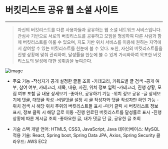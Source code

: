 # 버킷리스트 공유 웹 소셜 사이트
--------------------
>자신의 버킷리스트를 다른 사용자들과 공유하는 웹 소셜 네트워크 서비스입니다.
>관심사 기반으로 서로의 버킷리스트를 공유하고 모임을 형성하여 다른 사람과 함께 버킷리스트를 이룰 수 있으며, 지도 기반 위치 서비스를 이용해 원하는 지역에서 참여할 수 있는 버킷리스트를 한눈에 볼 수 있다.
>또한, 자신의 버킷리스트들을 진행 상황에 맞춰 관리하며, 달성률을 한눈에 볼 수 있게
>가시화하여 목표한 버킷리스트의 달성에 대한 성취감을 높여준다.

![image](https://user-images.githubusercontent.com/54715532/188254972-84245590-fcf5-41d3-bce9-d032fcd5486a.png)


* 주요 기능
-작성자가 공개 설정한 글들 조회
-카테고리, 키워드별 글 검색
-공개 여부, 참여 여부, 카테고리, 제목, 내용, 사진, 위치 정보 입력
-카테고리, 진행 상황, 모집 여부 포함 글 내용 상세보기
-좋아요, 공유하기 기능
-위치 정보 공유
-글 상세보기에 댓글, 대댓글 작성
-비밀댓글 설정 시 글 작성자와 댓글 작성자만 확인 가능
-위치 검색 시 해당 위치 주위의 버킷리스트들 표시
-마커 클릭 시 버킷리스트 정보 표시, 정보 클릭 시 해당 글로 이동
-진행 완료된 버킷리스트를 달성률로 표시
-진행 상황에 따른 게시글 조회
-좋아요한 글, 내가 댓글 단 글, 공유한 글 조회


* 기술 스택
개발 언어: HTML5, CSS3, JavaScript, Java
데이터베이스: MySQL
적용 기술: React, Spring boot, Spring Data JPA, Axios, Spring Security
클라우드: AWS EC2
